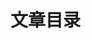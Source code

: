 # 文章目录

<!-- @include: ./js/list.md -->

<!-- @include: ./css/list.md -->

<!-- @include: ./vue/list.md -->

<!-- @include: ./ts/list.md -->

<!-- @include: ./nginx/list.md -->

<!-- @include: ./vite/list.md -->

<!-- @include: ./node/list.md -->

<!-- @include: ./pnpm/list.md -->
